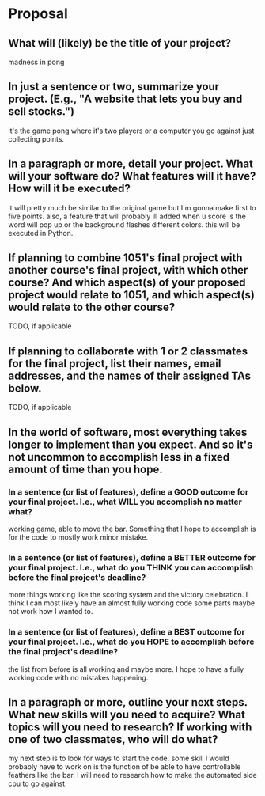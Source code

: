# Proposal

## What will (likely) be the title of your project?

madness in pong

## In just a sentence or two, summarize your project. (E.g., "A website that lets you buy and sell stocks.")

it's the game pong where it's two players or a computer you go against just collecting points.

## In a paragraph or more, detail your project. What will your software do? What features will it have? How will it be executed?

it will pretty much be similar to the original game but I'm gonna make first to five points. also, a feature that will probably ill added when u score is the word will pop up or the background flashes different colors. this will be executed in Python. 

## If planning to combine 1051's final project with another course's final project, with which other course? And which aspect(s) of your proposed project would relate to 1051, and which aspect(s) would relate to the other course?

TODO, if applicable

## If planning to collaborate with 1 or 2 classmates for the final project, list their names, email addresses, and the names of their assigned TAs below.

TODO, if applicable

## In the world of software, most everything takes longer to implement than you expect. And so it's not uncommon to accomplish less in a fixed amount of time than you hope.

### In a sentence (or list of features), define a GOOD outcome for your final project. I.e., what WILL you accomplish no matter what?

working game, able to move the bar. Something that I hope to accomplish is for the code to mostly work minor mistake.

### In a sentence (or list of features), define a BETTER outcome for your final project. I.e., what do you THINK you can accomplish before the final project's deadline?

more things working like the scoring system and the victory celebration. I think I can most likely have an almost fully working code some parts maybe not work how I wanted to.

### In a sentence (or list of features), define a BEST outcome for your final project. I.e., what do you HOPE to accomplish before the final project's deadline?

the list from before is all working and maybe more. I hope to have a fully working code with no mistakes happening. 

## In a paragraph or more, outline your next steps. What new skills will you need to acquire? What topics will you need to research? If working with one of two classmates, who will do what?

my next step is to look for ways to start the code. some skill I would probably have to work on is the function of be able to have controllable feathers like the bar. I will need to research how to make the automated side cpu to go against. 
